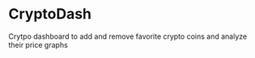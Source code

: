 # CryptoDash
Crytpo dashboard to add and remove favorite crypto coins and analyze their price graphs
